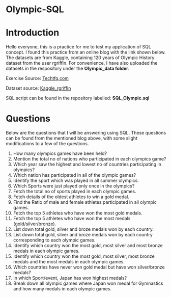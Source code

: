 # Olympic-SQL

<h1>Introduction </h1>
<p> 
Hello everyone, this is a practice for me to test my application of SQL concept. I found this practice from an online blog with the link shown below. The datasets are from Kaggle, containing 120 years of Olympic History dataset from the user rgriffin. For convenience, I have also uploaded the datasets in the respository under the <b>Olympic_data folder</b>.
</p>

<p>  Exercise Source:
  <a href="https://techtfq.com/blog/practice-writing-sql-queries-using-real-dataset#google_vignette=">Techtfq.com</a>
</p>
<p> 
    Dataset source:
    <a href="https://www.kaggle.com/datasets/heesoo37/120-years-of-olympic-history-athletes-and-results">Kaggle_rgriffin</a> 
</p>        

<p>
SQL script can be found in the repository labelled: <b>SQL_Olympic.sql</b>
</p> 



<h1>Questions</h1>
<p> Below are the questions that I will be answering using SQL. These questions can be found from the mentioned blog above, with some slight modifications to a few of the questions. </p>
  

<ol type="1">
   <li>How many olympics games have been held?</li>
   <li>Mention the total no of nations who participated in each olympics game?</li>
   <li>Which year saw the highest and lowest no of countries participating in olympics?</li>
   <li>Which nation has participated in all of the olympic games?</li>
   <li>Identify the sport which was played in all summer olympics.</li>
   <li>Which Sports were just played only once in the olympics?</li>
   <li>Fetch the total no of sports played in each olympic games.</li>
   <li>Fetch details of the oldest athletes to win a gold medal.</li>
   <li>Find the Ratio of male and female athletes participated in all olympic games.</li>
   <li>Fetch the top 5 athletes who have won the most gold medals.</li>
   <li>Fetch the top 5 athletes who have won the most medals (gold/silver/bronze).</li>
   <li>List down total gold, silver and broze medals won by each country.</li>
   <li>List down total gold, silver and broze medals won by each country corresponding to each olympic games.</li>
   <li>Identify which country won the most gold, most silver and most bronze medals in each olympic games.</li>
   <li>Identify which country won the most gold, most silver, most bronze medals and the most medals in each olympic games.</li>
   <li>Which countries have never won gold medal but have won silver/bronze medals?</li>
   <li>In which Sport/event, Japan has won highest medals?</li>
   <li>Break down all olympic games where Japan won medal for Gymnastics and how many medals in each olympic games.</li>  
</ol>



